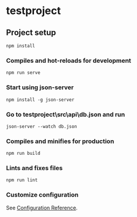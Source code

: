 # testproject

## Project setup

```
npm install
```

### Compiles and hot-reloads for development

```
npm run serve
```

### Start using json-server

```
npm install -g json-server
```

### Go to testproject\src\api\db.json and run

```
json-server --watch db.json
```

### Compiles and minifies for production

```
npm run build
```

### Lints and fixes files

```
npm run lint
```

### Customize configuration

See [Configuration Reference](https://cli.vuejs.org/config/).
